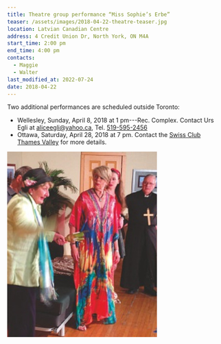 ```yaml
---
title: Theatre group performance “Miss Sophie’s Erbe”
teaser: /assets/images/2018-04-22-theatre-teaser.jpg
location: Latvian Canadian Centre
address: 4 Credit Union Dr, North York, ON M4A
start_time: 2:00 pm
end_time: 4:00 pm
contacts:
  - Maggie
  - Walter
last_modified_at: 2022-07-24
date: 2018-04-22
---
```


Two additional performances are scheduled outside Toronto:

- Wellesley, Sunday, April 8, 2018 at 1 pm---Rec. Complex. Contact Urs Egli at
  <aliceegli@yahoo.ca>, Tel. [519-595-2456][tel]
- Ottawa, Saturday, April 28, 2018 at 7 pm. Contact the [Swiss Club Thames
  Valley][sctv] for more details.

![Photo of play](/assets/images/2018-04-22-theatre-teaser2.jpg)

[tel]: <tel:519-595-2456>
[sctv]: <http://www.swissclubthamesvalley.com/contacts.htm>
